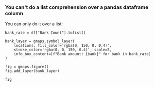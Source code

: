 ### You can't do a list comprehension over a pandas dataframe column
You can only do it over a list:
~~~
bank_rate = df["Bank Count"].tolist()

bank_layer = gmaps.symbol_layer(
    locations, fill_color='rgba(0, 150, 0, 0.4)',
    stroke_color='rgba(0, 0, 150, 0.4)', scale=2,
    info_box_content=[f"Bank amount: {bank}" for bank in bank_rate]
)

fig = gmaps.figure()
fig.add_layer(bank_layer)

fig
~~~
